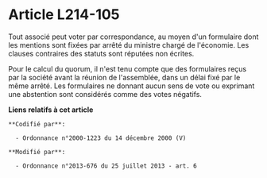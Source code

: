 # Article L214-105

Tout associé peut voter par correspondance, au moyen d'un formulaire dont les mentions sont fixées par arrêté du ministre
chargé de l'économie. Les clauses contraires des statuts sont réputées non écrites. 

Pour le calcul du quorum, il n'est tenu compte que des formulaires reçus par la société avant la réunion de l'assemblée, dans
un délai fixé par le même arrêté. Les formulaires ne donnant aucun sens de vote ou exprimant une abstention sont considérés
comme des votes négatifs.

**Liens relatifs à cet article**

	**Codifié par**:

	  - Ordonnance n°2000-1223 du 14 décembre 2000 (V)

	**Modifié par**:

	  - Ordonnance n°2013-676 du 25 juillet 2013 - art. 6
